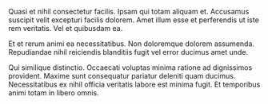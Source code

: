Quasi et nihil consectetur facilis. Ipsam qui totam aliquam et. Accusamus suscipit velit excepturi facilis dolorem. Amet illum esse et perferendis ut iste rem veritatis. Vel et quibusdam ea.
 Et et rerum animi ea necessitatibus. Non doloremque dolorem assumenda. Repudiandae nihil reiciendis blanditiis fugit vel error ducimus amet unde.
 Qui similique distinctio. Occaecati voluptas minima ratione ad dignissimos provident. Maxime sunt consequatur pariatur deleniti quam ducimus. Necessitatibus ex nihil officia veritatis labore est minima fugit. Et temporibus animi totam in libero omnis.